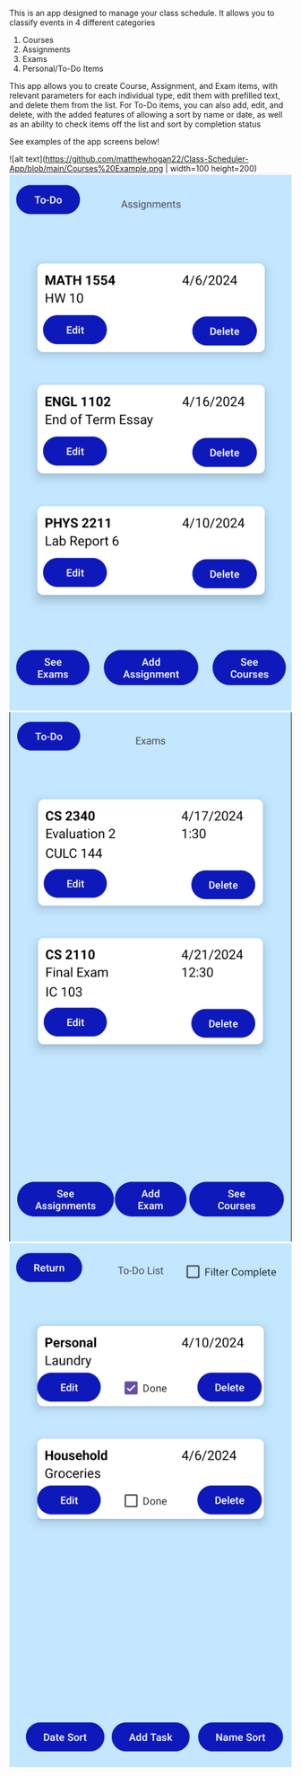 This is an app designed to manage your class schedule. It allows you to classify events in 4 different categories
1. Courses
2. Assignments
3. Exams
4. Personal/To-Do Items

This app allows you to create Course, Assignment, and Exam items, with relevant parameters for each individual type, edit them with prefilled text, and delete them from the list.
For To-Do items, you can also add, edit, and delete, with the added features of allowing a sort by name or date, as well as an ability to check items off the list and sort by completion status

See examples of the app screens below!

![alt text](https://github.com/matthewhogan22/Class-Scheduler-App/blob/main/Courses%20Example.png | width=100 height=200)
![alt text](https://github.com/matthewhogan22/Class-Scheduler-App/blob/main/Assignments%20Example.png?raw=true)
![alt text](https://github.com/matthewhogan22/Class-Scheduler-App/blob/main/Exams%20Example.png?raw=true)
![alt text](https://github.com/matthewhogan22/Class-Scheduler-App/blob/main/To-Do%20Example.png?raw=true)
